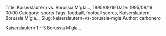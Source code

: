 Title: Kaiserslautern vs. Borussia M'gla…, 1995/08/19
Date: 1995/08/19 00:00
Category: sports
Tags: football, football scores, Kaiserslautern, Borussia M'gla…
Slug: kaiserslautern-vs-borussia-mgla
Author: carbonero


Kaiserslautern 1 - 3 Borussia M'gla…
